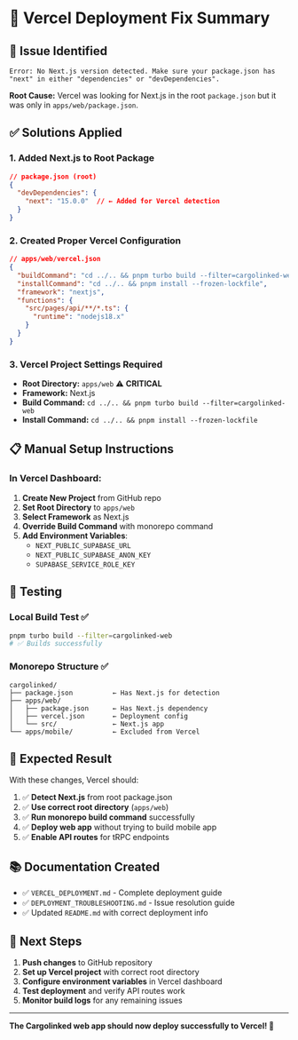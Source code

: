# 🔧 Vercel Deployment Fix Summary

## 🚨 **Issue Identified**
```
Error: No Next.js version detected. Make sure your package.json has "next" in either "dependencies" or "devDependencies".
```

**Root Cause:** Vercel was looking for Next.js in the root `package.json` but it was only in `apps/web/package.json`.

## ✅ **Solutions Applied**

### 1. **Added Next.js to Root Package**
```json
// package.json (root)
{
  "devDependencies": {
    "next": "15.0.0"  // ← Added for Vercel detection
  }
}
```

### 2. **Created Proper Vercel Configuration**
```json
// apps/web/vercel.json
{
  "buildCommand": "cd ../.. && pnpm turbo build --filter=cargolinked-web",
  "installCommand": "cd ../.. && pnpm install --frozen-lockfile",
  "framework": "nextjs",
  "functions": {
    "src/pages/api/**/*.ts": {
      "runtime": "nodejs18.x"
    }
  }
}
```

### 3. **Vercel Project Settings Required**
- **Root Directory:** `apps/web` ⚠️ **CRITICAL**
- **Framework:** Next.js
- **Build Command:** `cd ../.. && pnpm turbo build --filter=cargolinked-web`
- **Install Command:** `cd ../.. && pnpm install --frozen-lockfile`

## 📋 **Manual Setup Instructions**

### In Vercel Dashboard:
1. **Create New Project** from GitHub repo
2. **Set Root Directory** to `apps/web`
3. **Select Framework** as Next.js
4. **Override Build Command** with monorepo command
5. **Add Environment Variables**:
   - `NEXT_PUBLIC_SUPABASE_URL`
   - `NEXT_PUBLIC_SUPABASE_ANON_KEY`
   - `SUPABASE_SERVICE_ROLE_KEY`

## 🧪 **Testing**

### Local Build Test ✅
```bash
pnpm turbo build --filter=cargolinked-web
# ✅ Builds successfully
```

### Monorepo Structure ✅
```
cargolinked/
├── package.json          ← Has Next.js for detection
├── apps/web/
│   ├── package.json      ← Has Next.js dependency
│   ├── vercel.json       ← Deployment config
│   └── src/              ← Next.js app
└── apps/mobile/          ← Excluded from Vercel
```

## 🎯 **Expected Result**

With these changes, Vercel should:
1. ✅ **Detect Next.js** from root package.json
2. ✅ **Use correct root directory** (`apps/web`)
3. ✅ **Run monorepo build command** successfully
4. ✅ **Deploy web app** without trying to build mobile app
5. ✅ **Enable API routes** for tRPC endpoints

## 📚 **Documentation Created**

- ✅ `VERCEL_DEPLOYMENT.md` - Complete deployment guide
- ✅ `DEPLOYMENT_TROUBLESHOOTING.md` - Issue resolution guide
- ✅ Updated `README.md` with correct deployment info

## 🚀 **Next Steps**

1. **Push changes** to GitHub repository
2. **Set up Vercel project** with correct root directory
3. **Configure environment variables** in Vercel dashboard
4. **Test deployment** and verify API routes work
5. **Monitor build logs** for any remaining issues

---

**The Cargolinked web app should now deploy successfully to Vercel! 🎉**
